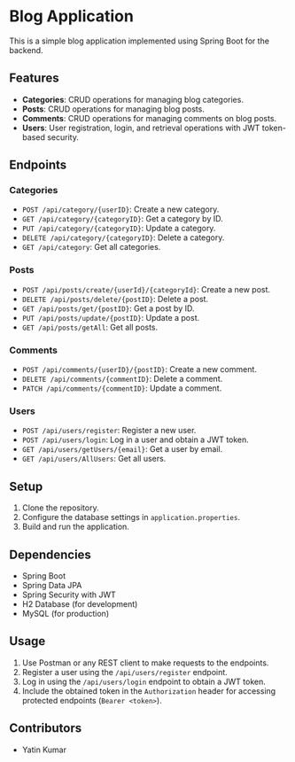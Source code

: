 # Blog Application

This is a simple blog application implemented using Spring Boot for the backend.

## Features

- **Categories**: CRUD operations for managing blog categories.
- **Posts**: CRUD operations for managing blog posts.
- **Comments**: CRUD operations for managing comments on blog posts.
- **Users**: User registration, login, and retrieval operations with JWT token-based security.

## Endpoints

### Categories

- `POST /api/category/{userID}`: Create a new category.
- `GET /api/category/{categoryID}`: Get a category by ID.
- `PUT /api/category/{categoryID}`: Update a category.
- `DELETE /api/category/{categoryID}`: Delete a category.
- `GET /api/category`: Get all categories.

### Posts

- `POST /api/posts/create/{userId}/{categoryId}`: Create a new post.
- `DELETE /api/posts/delete/{postID}`: Delete a post.
- `GET /api/posts/get/{postID}`: Get a post by ID.
- `PUT /api/posts/update/{postID}`: Update a post.
- `GET /api/posts/getAll`: Get all posts.

### Comments

- `POST /api/comments/{userID}/{postID}`: Create a new comment.
- `DELETE /api/comments/{commentID}`: Delete a comment.
- `PATCH /api/comments/{commentID}`: Update a comment.

### Users

- `POST /api/users/register`: Register a new user.
- `POST /api/users/login`: Log in a user and obtain a JWT token.
- `GET /api/users/getUsers/{email}`: Get a user by email.
- `GET /api/users/AllUsers`: Get all users.

## Setup

1. Clone the repository.
2. Configure the database settings in `application.properties`.
3. Build and run the application.

## Dependencies

- Spring Boot
- Spring Data JPA
- Spring Security with JWT
- H2 Database (for development)
- MySQL (for production)

## Usage

1. Use Postman or any REST client to make requests to the endpoints.
2. Register a user using the `/api/users/register` endpoint.
3. Log in using the `/api/users/login` endpoint to obtain a JWT token.
4. Include the obtained token in the `Authorization` header for accessing protected endpoints (`Bearer <token>`).

## Contributors

- Yatin Kumar
